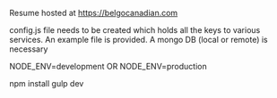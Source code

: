 Resume hosted at https://belgocanadian.com

config.js file needs to be created which holds all the keys to various services. An example file is provided.
A mongo DB (local or remote) is necessary

NODE_ENV=development
OR
NODE_ENV=production

npm install
gulp dev
